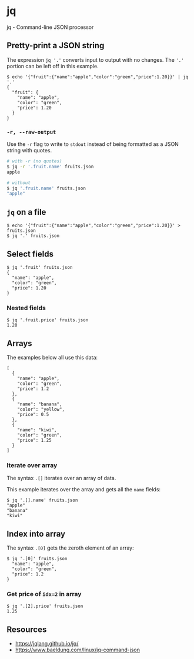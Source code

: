 # jq

jq - Command-line JSON processor

## Pretty-print a JSON string
The expression `jq '.'` converts input to output with no changes. The `'.'` portion can be left off in this example.

```
$ echo '{"fruit":{"name":"apple","color":"green","price":1.20}}' | jq '.'
{
  "fruit": {
    "name": "apple",
    "color": "green",
    "price": 1.20
  }
}
```

### `-r, --raw-output`
Use the `-r` flag to write to `stdout` instead of being formatted as a JSON string with quotes.

```bash
# with -r (no quotes)
$ jq -r '.fruit.name' fruits.json
apple

# without
$ jq '.fruit.name' fruits.json
"apple"
```

## `jq` on a file
```
$ echo '{"fruit":{"name":"apple","color":"green","price":1.20}}' > fruits.json
$ jq '.' fruits.json
```

## Select fields
```
$ jq '.fruit' fruits.json
{
  "name": "apple",
  "color": "green",
  "price": 1.20
}
```

### Nested fields
```
$ jq '.fruit.price' fruits.json
1.20
```

## Arrays
The examples below all use this data:
```
[
  {
    "name": "apple",
    "color": "green",
    "price": 1.2
  },
  {
    "name": "banana",
    "color": "yellow",
    "price": 0.5
  },
  {
    "name": "kiwi",
    "color": "green",
    "price": 1.25
  }
]
```

### Iterate over array
The syntax `.[]` iterates over an array of data.

This example iterates over the array and gets all the `name` fields:
```
$ jq '.[].name' fruits.json
"apple"
"banana"
"kiwi"
```

## Index into array
The syntax `.[0]` gets the zeroth element of an array:
```
$ jq '.[0]' fruits.json
  "name": "apple",
  "color": "green",
  "price": 1.2
}
```

### Get price of `idx=2` in array
```
$ jq '.[2].price' fruits.json
1.25
```

## Resources
- https://jqlang.github.io/jq/
- https://www.baeldung.com/linux/jq-command-json

